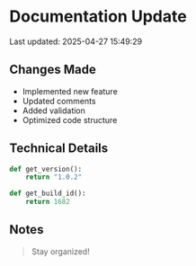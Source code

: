 # Documentation Update

Last updated: 2025-04-27 15:49:29

## Changes Made
- Implemented new feature
- Updated comments
- Added validation
- Optimized code structure

## Technical Details
```python
def get_version():
    return "1.0.2"

def get_build_id():
    return 1682
```

## Notes
> Stay organized!

